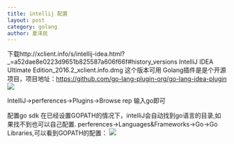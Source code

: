 ```yaml
---
title: intellij 配置
layout: post
category: golang
author: 夏泽民
---
```

<!-- more -->
下载http://xclient.info/s/intellij-idea.html?_=a52dae8e0223d9651b825587a606f66f#history_versions
IntelliJ IDEA Ultimate Edition_2016.2_xclient.info.dmg
这个版本可用
Golang插件是是个开源项目，项目地址：https://github.com/go-lang-plugin-org/go-lang-idea-plugin
	<img src="{{site.url}}{{site.baseurl}}/img/goIdea.png"/>

IntelliJ->perferences->Plugins->Browse rep  输入go即可

配置go sdk
在已经设置GOPATH的情况下，intelliJ会自动找到go语言的目录,如果找不到也可以自己配置.
perferences->Languages&Frameworks->Go->Go Libraries,可以看到GOPATH的配置：
	<img src="{{site.url}}{{site.baseurl}}/img/gopath.png"/>
